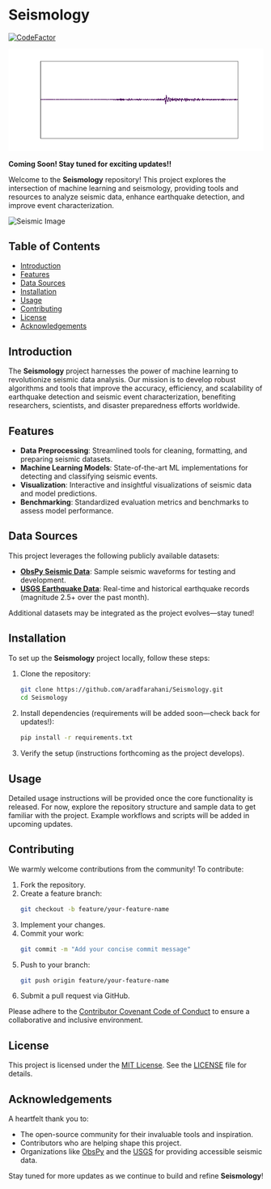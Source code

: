 # Seismology

[![CodeFactor](https://www.codefactor.io/repository/github/aradfarahani/seismology/badge)](https://www.codefactor.io/repository/github/aradfarahani/seismology)

![Seismic Trace Animation](seismic_trace_deep_zoom_4.gif)

**Coming Soon! Stay tuned for exciting updates!!**

Welcome to the **Seismology** repository! This project explores the intersection of machine learning and seismology, providing tools and resources to analyze seismic data, enhance earthquake detection, and improve event characterization.

![Seismic Image](https://github.com/user-attachments/assets/cb18aaf0-494d-4b17-a0e1-1f7302dcac6d)

## Table of Contents

- [Introduction](#introduction)
- [Features](#features)
- [Data Sources](#data-sources)
- [Installation](#installation)
- [Usage](#usage)
- [Contributing](#contributing)
- [License](#license)
- [Acknowledgements](#acknowledgements)

## Introduction

The **Seismology** project harnesses the power of machine learning to revolutionize seismic data analysis. Our mission is to develop robust algorithms and tools that improve the accuracy, efficiency, and scalability of earthquake detection and seismic event characterization, benefiting researchers, scientists, and disaster preparedness efforts worldwide.

## Features

- **Data Preprocessing**: Streamlined tools for cleaning, formatting, and preparing seismic datasets.
- **Machine Learning Models**: State-of-the-art ML implementations for detecting and classifying seismic events.
- **Visualization**: Interactive and insightful visualizations of seismic data and model predictions.
- **Benchmarking**: Standardized evaluation metrics and benchmarks to assess model performance.

## Data Sources

This project leverages the following publicly available datasets:

- **[ObsPy Seismic Data](https://examples.obspy.org/RJOB_061005_072159.ehz.new)**: Sample seismic waveforms for testing and development.
- **[USGS Earthquake Data](https://earthquake.usgs.gov/earthquakes/feed/v1.0/summary/2.5_month.csv)**: Real-time and historical earthquake records (magnitude 2.5+ over the past month).

Additional datasets may be integrated as the project evolves—stay tuned!

## Installation

To set up the **Seismology** project locally, follow these steps:

1. Clone the repository:
   ```bash
   git clone https://github.com/aradfarahani/Seismology.git
   cd Seismology
   ```

2. Install dependencies (requirements will be added soon—check back for updates!):
   ```bash
   pip install -r requirements.txt
   ```

3. Verify the setup (instructions forthcoming as the project develops).

## Usage

Detailed usage instructions will be provided once the core functionality is released. For now, explore the repository structure and sample data to get familiar with the project. Example workflows and scripts will be added in upcoming updates.

## Contributing

We warmly welcome contributions from the community! To contribute:

1. Fork the repository.
2. Create a feature branch:
   ```bash
   git checkout -b feature/your-feature-name
   ```
3. Implement your changes.
4. Commit your work:
   ```bash
   git commit -m "Add your concise commit message"
   ```
5. Push to your branch:
   ```bash
   git push origin feature/your-feature-name
   ```
6. Submit a pull request via GitHub.

Please adhere to the [Contributor Covenant Code of Conduct](https://www.contributor-covenant.org/version/2/0/code_of_conduct/) to ensure a collaborative and inclusive environment.

## License

This project is licensed under the [MIT License](LICENSE). See the [LICENSE](LICENSE) file for details.

## Acknowledgements

A heartfelt thank you to:
- The open-source community for their invaluable tools and inspiration.
- Contributors who are helping shape this project.
- Organizations like [ObsPy](https://obspy.org/) and the [USGS](https://www.usgs.gov/) for providing accessible seismic data.

Stay tuned for more updates as we continue to build and refine **Seismology**!
